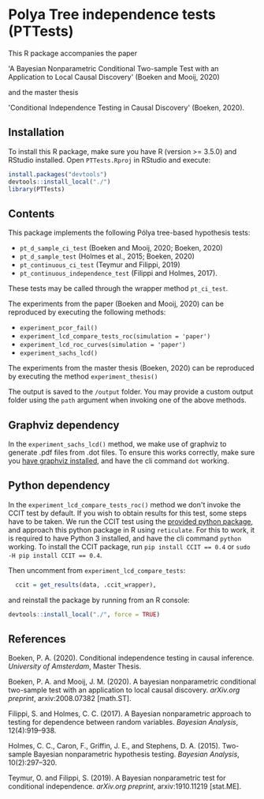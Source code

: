 # Polya Tree independence tests (PTTests)

This R package accompanies the paper

'A Bayesian Nonparametric Conditional Two-sample Test with an Application to Local Causal Discovery' (Boeken and Mooij, 2020)

and the master thesis

'Conditional Independence Testing in Causal Discovery' (Boeken, 2020).

## Installation

To install this R package, make sure you have R (version >= 3.5.0) and RStudio installed. Open ``PTTests.Rproj`` in RStudio and execute:

```R
install.packages("devtools")
devtools::install_local("./")
library(PTTests)
```

## Contents

This package implements the following Pólya tree-based hypothesis tests:

- ``pt_d_sample_ci_test`` (Boeken and Mooij, 2020; Boeken, 2020)
- ``pt_d_sample_test`` (Holmes et al., 2015; Boeken, 2020)
- ``pt_continuous_ci_test`` (Teymur and Filippi, 2019)
- ``pt_continuous_independence_test`` (Filippi and Holmes, 2017).

These tests may be called through the wrapper method ``pt_ci_test``.

The experiments from the paper (Boeken and Mooij, 2020) can be reproduced by executing the following methods:

- ``experiment_pcor_fail()``
- ``experiment_lcd_compare_tests_roc(simulation = 'paper')``
- ``experiment_lcd_roc_curves(simulation = 'paper')``
- ``experiment_sachs_lcd()``

The experiments from the master thesis (Boeken, 2020) can be reproduced by executing the method ``experiment_thesis()``

The output is saved to the ``/output`` folder. You may provide a custom output folder using the ``path`` argument when invoking one of the above methods.

## Graphviz dependency

In the ``experiment_sachs_lcd()`` method, we make use of graphviz to generate .pdf files from .dot files. To ensure this works correctly, make sure you [have graphviz installed](http://www.graphviz.org/download/), and have the cli command ``dot`` working.

## Python dependency

In the ``experiment_lcd_compare_tests_roc()`` method we don't invoke the CCIT test by default. If you wish to obtain results for this test, some steps have to be taken. We run the CCIT test using the [provided python package](https://github.com/rajatsen91/CCIT), and approach this python package in R using ``reticulate``. For this to work, it is required to have Python 3 installed, and have the cli command ``python`` working. To install the CCIT package, run ``pip install CCIT == 0.4`` or ``sudo -H pip install CCIT == 0.4``.

Then uncomment from ``experiment_lcd_compare_tests``:

```R
  ccit = get_results(data, .ccit_wrapper),
```

and reinstall the package by running from an R console:

```R
devtools::install_local("./", force = TRUE)
```

## References

Boeken, P. A. (2020). Conditional independence testing in causal inference. <em>University of Amsterdam</em>, Master Thesis.

Boeken, P. A. and Mooij, J. M. (2020). A bayesian nonparametric conditional two-sample test with an application to local causal discovery. <em>arXiv.org preprint</em>, arxiv:2008.07382 [math.ST].

Filippi, S. and Holmes, C. C. (2017). A Bayesian nonparametric approach to testing for dependence between random variables. <em>Bayesian Analysis</em>, 12(4):919–938.

Holmes, C. C., Caron, F., Griffin, J. E., and Stephens, D. A. (2015). Two-sample Bayesian nonparametric hypothesis testing. <em>Bayesian Analysis</em>, 10(2):297–320.

Teymur, O. and Filippi, S. (2019). A Bayesian nonparametric test for conditional independence. <em>arXiv.org preprint</em>, arxiv:1910.11219 [stat.ME].
